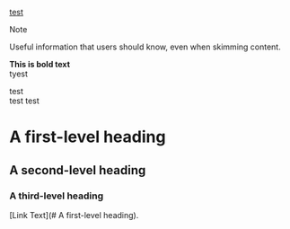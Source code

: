 [test](test.jpg)


> [!NOTE]
> Useful information that users should know, even when skimming content.


**This is bold text**  
tyest

test<br/>
test
test



<!-- komentarz -->


# A first-level heading
## A second-level heading
### A third-level heading










[Link Text](# A first-level heading).
